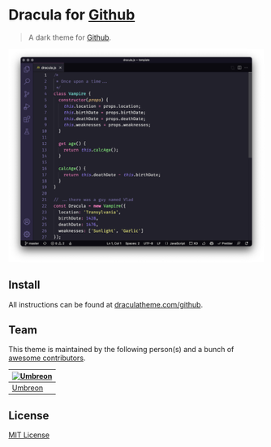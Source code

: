 # Dracula for [Github](https://github.com)

> A dark theme for [Github](https://github.com).

![Screenshot](./screenshot.png)

## Install

All instructions can be found at [draculatheme.com/github](https://draculatheme.com/github).

## Team

This theme is maintained by the following person(s) and a bunch of [awesome contributors](https://github.com/dracula/github/graphs/contributors).

[![Umbreon](https://github.com/GlowingUmbreon.png?size=100)](https://github.com/GlowingUmbreon) |
--- |
[Umbreon](https://github.com/GlowingUmbreon) |

## License

[MIT License](./LICENSE)
